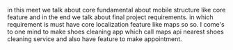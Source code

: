 in this meet we talk about core fundamental about mobile structure like core feature and in the end we talk about final project requirements. in which requirement is must have core localization feature like maps so so. I come's to one mind to make shoes cleaning app which call maps api nearest shoes cleaning service and also have feature to make appointment. 


